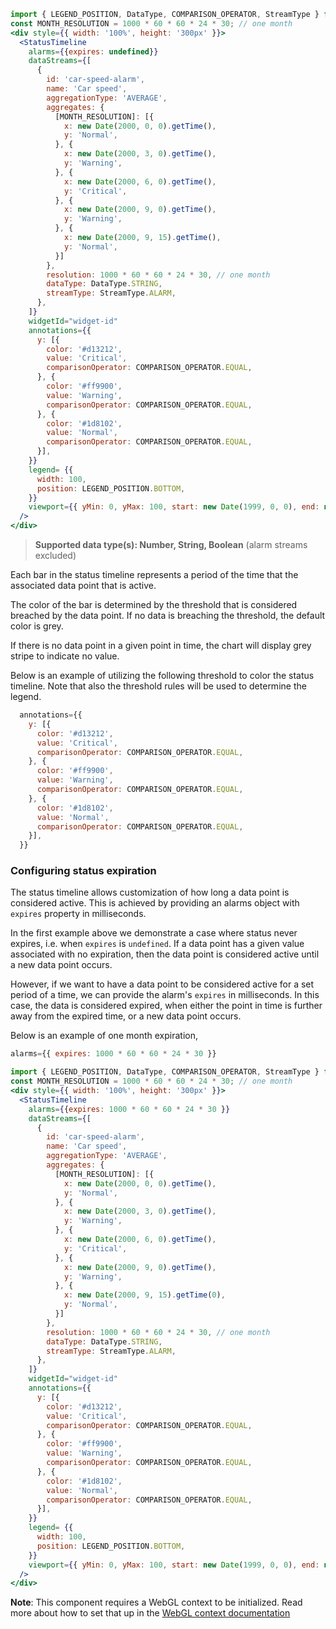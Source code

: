 ```jsx
import { LEGEND_POSITION, DataType, COMPARISON_OPERATOR, StreamType } from '@iot-app-kit-visualizations/core';
const MONTH_RESOLUTION = 1000 * 60 * 60 * 24 * 30; // one month
<div style={{ width: '100%', height: '300px' }}>
  <StatusTimeline
    alarms={{expires: undefined}}
    dataStreams={[
      {
        id: 'car-speed-alarm',
        name: 'Car speed',
        aggregationType: 'AVERAGE',
        aggregates: {
          [MONTH_RESOLUTION]: [{
            x: new Date(2000, 0, 0).getTime(),
            y: 'Normal',
          }, {
            x: new Date(2000, 3, 0).getTime(),
            y: 'Warning',
          }, {
            x: new Date(2000, 6, 0).getTime(),
            y: 'Critical',
          }, {
            x: new Date(2000, 9, 0).getTime(),
            y: 'Warning',
          }, {
            x: new Date(2000, 9, 15).getTime(),
            y: 'Normal',
          }]
        },
        resolution: 1000 * 60 * 60 * 24 * 30, // one month
        dataType: DataType.STRING,
        streamType: StreamType.ALARM,
      },
    ]}
    widgetId="widget-id"
    annotations={{
      y: [{
        color: '#d13212',
        value: 'Critical',
        comparisonOperator: COMPARISON_OPERATOR.EQUAL,
      }, {
        color: '#ff9900',
        value: 'Warning',
        comparisonOperator: COMPARISON_OPERATOR.EQUAL,
      }, {
        color: '#1d8102',
        value: 'Normal',
        comparisonOperator: COMPARISON_OPERATOR.EQUAL,
      }],
    }}
    legend= {{
      width: 100,
      position: LEGEND_POSITION.BOTTOM,
    }}
    viewport={{ yMin: 0, yMax: 100, start: new Date(1999, 0, 0), end: new Date(2001, 6, 0) }}
  />
</div>
```

> **Supported data type(s): Number, String, Boolean** 
> (alarm streams excluded) 

Each bar in the status timeline represents a period of the time that the associated data point that is active. 

The color of the bar is determined by the threshold that is considered breached by the data point. If no data is breaching
the threshold, the default color is grey.

If there is no data point in a given point in time, the chart will display grey stripe to indicate no value.

Below is an example of utilizing the following threshold to color the status timeline.
Note that also the threshold rules will be used to determine the legend.

```jsx static
  annotations={{
    y: [{
      color: '#d13212',
      value: 'Critical',
      comparisonOperator: COMPARISON_OPERATOR.EQUAL,
    }, {
      color: '#ff9900',
      value: 'Warning',
      comparisonOperator: COMPARISON_OPERATOR.EQUAL,
    }, {
      color: '#1d8102',
      value: 'Normal',
      comparisonOperator: COMPARISON_OPERATOR.EQUAL,
    }],
  }}
```



### Configuring status expiration
The status timeline allows customization of how long a data point is considered active. 
This is achieved by providing an alarms object with `expires` property in milliseconds.

In the first example above we demonstrate a case where status never expires, i.e. when `expires` is `undefined`.
If a data point has a given value associated with no expiration, then the data point is considered active until a new data point occurs.

However, if we want to have a data point to be considered active for a set period of a time, we can provide the alarm's `expires` in milliseconds.
In this case, the data is considered expired, when either the point in time is further away from the expired time, or a new data point occurs.

Below is an example of one month expiration,

```jsx static
alarms={{ expires: 1000 * 60 * 60 * 24 * 30 }}
```

```jsx
import { LEGEND_POSITION, DataType, COMPARISON_OPERATOR, StreamType } from '@iot-app-kit-visualizations/core';
const MONTH_RESOLUTION = 1000 * 60 * 60 * 24 * 30; // one month
<div style={{ width: '100%', height: '300px' }}>
  <StatusTimeline
    alarms={{expires: 1000 * 60 * 60 * 24 * 30 }}
    dataStreams={[
      {
        id: 'car-speed-alarm',
        name: 'Car speed',
        aggregationType: 'AVERAGE',
        aggregates: {
          [MONTH_RESOLUTION]: [{
            x: new Date(2000, 0, 0).getTime(),
            y: 'Normal',
          }, {
            x: new Date(2000, 3, 0).getTime(),
            y: 'Warning',
          }, {
            x: new Date(2000, 6, 0).getTime(),
            y: 'Critical',
          }, {
            x: new Date(2000, 9, 0).getTime(),
            y: 'Warning',
          }, {
            x: new Date(2000, 9, 15).getTime(0),
            y: 'Normal',
          }]
        },
        resolution: 1000 * 60 * 60 * 24 * 30, // one month
        dataType: DataType.STRING,
        streamType: StreamType.ALARM,
      },
    ]}
    widgetId="widget-id"
    annotations={{
      y: [{
        color: '#d13212',
        value: 'Critical',
        comparisonOperator: COMPARISON_OPERATOR.EQUAL,
      }, {
        color: '#ff9900',
        value: 'Warning',
        comparisonOperator: COMPARISON_OPERATOR.EQUAL,
      }, {
        color: '#1d8102',
        value: 'Normal',
        comparisonOperator: COMPARISON_OPERATOR.EQUAL,
      }],
    }}
    legend= {{
      width: 100,
      position: LEGEND_POSITION.BOTTOM,
    }}
    viewport={{ yMin: 0, yMax: 100, start: new Date(1999, 0, 0), end: new Date(2001, 6, 0) }}
  />
</div>
```

**Note**: This component requires a WebGL context to be initialized. Read more about how to set that up in the [WebGL context documentation]( https://synchrocharts.com//#/WebGL%20context )
